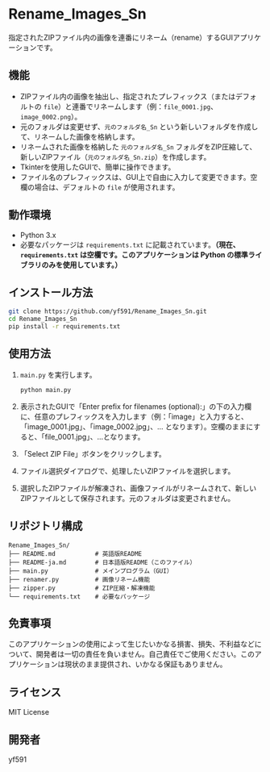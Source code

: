 # Rename_Images_Sn

指定されたZIPファイル内の画像を連番にリネーム（rename）するGUIアプリケーションです。


## 機能

*   ZIPファイル内の画像を抽出し、指定されたプレフィックス（またはデフォルトの `file`）と連番でリネームします（例：`file_0001.jpg`、`image_0002.png`）。
*   元のフォルダは変更せず、`元のフォルダ名_Sn` という新しいフォルダを作成して、リネームした画像を格納します。
*   リネームされた画像を格納した `元のフォルダ名_Sn` フォルダをZIP圧縮して、新しいZIPファイル（`元のフォルダ名_Sn.zip`）を作成します。
*   Tkinterを使用したGUIで、簡単に操作できます。
*   ファイル名のプレフィックスは、GUI上で自由に入力して変更できます。空欄の場合は、デフォルトの `file` が使用されます。


## 動作環境

*   Python 3.x
*   必要なパッケージは `requirements.txt` に記載されています。**（現在、`requirements.txt` は空欄です。このアプリケーションは Python の標準ライブラリのみを使用しています。）**


## インストール方法

```bash
git clone https://github.com/yf591/Rename_Images_Sn.git
cd Rename_Images_Sn
pip install -r requirements.txt
```


## 使用方法

1. `main.py` を実行します。

    ```bash
    python main.py
    ```

2. 表示されたGUIで「Enter prefix for filenames (optional):」の下の入力欄に、任意のプレフィックスを入力します（例：「image」と入力すると、「image_0001.jpg」、「image_0002.jpg」、... となります）。空欄のままにすると、「file_0001.jpg」、...となります。
3. 「Select ZIP File」ボタンをクリックします。
4. ファイル選択ダイアログで、処理したいZIPファイルを選択します。
5. 選択したZIPファイルが解凍され、画像ファイルがリネームされて、新しいZIPファイルとして保存されます。元のフォルダは変更されません。


## リポジトリ構成

```
Rename_Images_Sn/
├── README.md           # 英語版README
├── README-ja.md        # 日本語版README（このファイル）
├── main.py             # メインプログラム（GUI）
├── renamer.py          # 画像リネーム機能
├── zipper.py           # ZIP圧縮・解凍機能
└── requirements.txt    # 必要なパッケージ
```


## 免責事項

このアプリケーションの使用によって生じたいかなる損害、損失、不利益などについて、開発者は一切の責任を負いません。自己責任でご使用ください。このアプリケーションは現状のまま提供され、いかなる保証もありません。


## ライセンス

MIT License


## 開発者

yf591